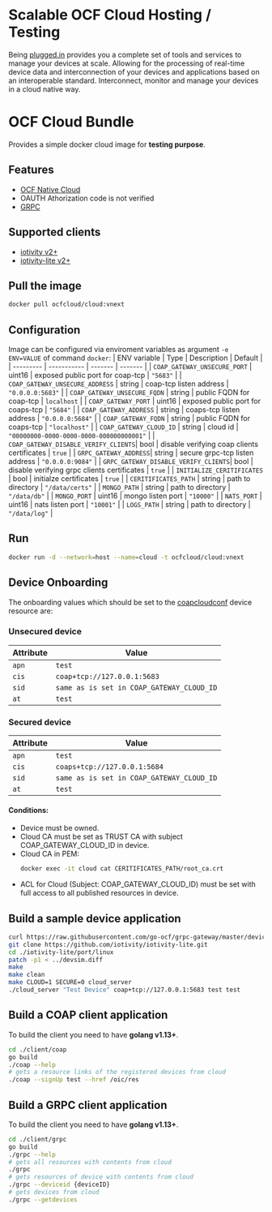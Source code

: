 # Scalable OCF Cloud Hosting / Testing
Being [plugged.in](https://pluggedin.cloud) provides you a complete set of tools and services to manage your devices at scale. Allowing for the processing of real-time device data and interconnection of your devices and applications based on an interoperable standard. Interconnect, monitor and manage your devices in a cloud native way.

# OCF Cloud Bundle
Provides a simple docker cloud image for **testing purpose**.

## Features
- [OCF Native Cloud](https://openconnectivity.org/specs/OCF_Device_To_Cloud_Services_Specification_v2.1.0.pdf)
- OAUTH Athorization code is not verified
- [GRPC](https://github.com/go-ocf/grpc-gateway/blob/master/pb/service.proto)

## Supported clients
- [iotivity v2+](https://github.com/iotivity/iotivity)
- [iotivity-lite v2+](https://github.com/iotivity/iotivity-lite)


## Pull the image
```bash
docker pull ocfcloud/cloud:vnext
```

## Configuration
Image can be configured via enviroment variables as argument `-e ENV=VALUE` of command `docker`:
| ENV variable | Type | Description | Default |
| --------- | ----------- | ------- | ------- |
| `COAP_GATEWAY_UNSECURE_PORT` | uint16 | exposed public port for coap-tcp  | `"5683"` |
| `COAP_GATEWAY_UNSECURE_ADDRESS` | string | coap-tcp listen address | `"0.0.0.0:5683"` |
| `COAP_GATEWAY_UNSECURE_FQDN` | string | public FQDN for coap-tcp | `localhost` |
| `COAP_GATEWAY_PORT` | uint16 | exposed public port for coaps-tcp  | `"5684"` |
| `COAP_GATEWAY_ADDRESS` | string | coaps-tcp listen address | `"0.0.0.0:5684"` |
| `COAP_GATEWAY_FQDN` | string | public FQDN for coaps-tcp | `"localhost"` |
| `COAP_GATEWAY_CLOUD_ID` | string | cloud id | `"00000000-0000-0000-0000-000000000001"` |
| `COAP_GATEWAY_DISABLE_VERIFY_CLIENTS`| bool | disable verifying coap clients certificates | `true` |
| `GRPC_GATEWAY_ADDRESS`| string | secure grpc-tcp listen address | `"0.0.0.0:9084"` |
| `GRPC_GATEWAY_DISABLE_VERIFY_CLIENTS`| bool | disable verifying grpc clients certificates | `true` |
| `INITIALIZE_CERITIFICATES` | bool | initialze certificates | `true` |
| `CERITIFICATES_PATH` | string | path to directory | `"/data/certs"` |
| `MONGO_PATH` | string | path to directory | `"/data/db"` |
| `MONGO_PORT` | uint16 | mongo listen port  | `"10000"` |
| `NATS_PORT` | uint16 | nats listen port  | `"10001"` |
| `LOGS_PATH` | string | path to directory | `"/data/log"` |

## Run
```bash
docker run -d --network=host --name=cloud -t ocfcloud/cloud:vnext
```

## Device Onboarding
The onboarding values which should be set to the [coapcloudconf](https://github.com/openconnectivityfoundation/cloud-services/blob/c2c/swagger2.0/oic.r.coapcloudconf.swagger.json) device resource are:

### Unsecured device
| Attribute | Value |
| --------- | ------|
| `apn` | `test` |
| `cis` | `coap+tcp://127.0.0.1:5683` |
| `sid` | `same as is set in COAP_GATEWAY_CLOUD_ID` |
| `at` | `test` |

### Secured device
| Attribute | Value |
| --------- | ------|
| `apn` | `test`|
| `cis` | `coaps+tcp://127.0.0.1:5684` |
| `sid` | `same as is set in COAP_GATEWAY_CLOUD_ID` |
| `at` | `test` |

#### Conditions:
- Device must be owned.
- Cloud CA must be set as TRUST CA with subject COAP_GATEWAY_CLOUD_ID in device.
- Cloud CA in PEM:
  ```bash
  docker exec -it cloud cat CERITIFICATES_PATH/root_ca.crt
  ```
- ACL for Cloud (Subject: COAP_GATEWAY_CLOUD_ID) must be set with full access to all published resources in device.

## Build a sample device application
```bash
curl https://raw.githubusercontent.com/go-ocf/grpc-gateway/master/device-simulator/patches/devsim.diff -o devsim.diff
git clone https://github.com/iotivity/iotivity-lite.git
cd ./iotivity-lite/port/linux
patch -p1 < ../devsim.diff
make
make clean
make CLOUD=1 SECURE=0 cloud_server
./cloud_server "Test Device" coap+tcp://127.0.0.1:5683 test test
```

## Build a COAP client application
To build the client you need to have **golang v1.13+**.
```bash
cd ./client/coap
go build
./coap --help
# gets a resource links of the registered devices from cloud
./coap --signUp test --href /oic/res
```

## Build a GRPC client application
To build the client you need to have **golang v1.13+**.
```bash
cd ./client/grpc
go build
./grpc --help
# gets all resources with contents from cloud
./grpc
# gets resources of device with contents from cloud
./grpc --deviceid {deviceID}
# gets devices from cloud
./grpc --getdevices
```
